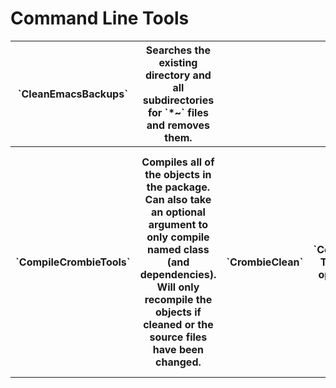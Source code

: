 # Command Line Tools

<table cellpadding=50>
  <tr>
    <th>
      `CleanEmacsBackups`
    </th>
    <th>
       Searches the existing directory and all subdirectories for `*~` files and removes them.
    </th>
  </tr>
  <tr>
    <th>
      `CompileCrombieTools`
    </th>
    <th>
      Compiles all of the objects in the package.
      Can also take an optional argument to only compile named class (and dependencies).
      Will only recompile the objects if cleaned or the source files have been changed.
    </th>
    <th>
      `CrombieClean`
    </th>
    <th>
      Removes all files created by `CompileCrombieTools`.
      This can also take an optional arguments to only clean certain classes.
    </th>
    <th>
      `CrombieSetupWorkspace`
    </th>
    <th>
      Copies a number of template files into the directory you call it from.
      These files are used to configure the Skimming tools, described below.
    </th>
  </tr>
</table>
